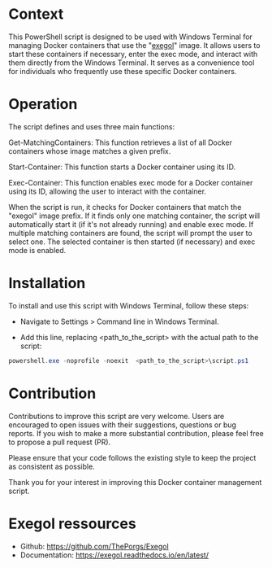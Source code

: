 # Context
This PowerShell script is designed to be used with Windows Terminal for managing Docker containers that use the "[exegol](https://github.com/ThePorgs/Exegol)" image. It allows users to start these containers if necessary, enter the exec mode, and interact with them directly from the Windows Terminal. It serves as a convenience tool for individuals who frequently use these specific Docker containers.

# Operation
The script defines and uses three main functions:

Get-MatchingContainers: This function retrieves a list of all Docker containers whose image matches a given prefix.

Start-Container: This function starts a Docker container using its ID.

Exec-Container: This function enables exec mode for a Docker container using its ID, allowing the user to interact with the container.

When the script is run, it checks for Docker containers that match the "exegol" image prefix. If it finds only one matching container, the script will automatically start it (if it's not already running) and enable exec mode. If multiple matching containers are found, the script will prompt the user to select one. The selected container is then started (if necessary) and exec mode is enabled.

# Installation
To install and use this script with Windows Terminal, follow these steps:

* Navigate to Settings > Command line in Windows Terminal.

* Add this line, replacing <path_to_the_script> with the actual path to the script:

```powershell 
powershell.exe -noprofile -noexit  <path_to_the_script>\script.ps1
```

# Contribution
Contributions to improve this script are very welcome. Users are encouraged to open issues with their suggestions, questions or bug reports. If you wish to make a more substantial contribution, please feel free to propose a pull request (PR).

Please ensure that your code follows the existing style to keep the project as consistent as possible.

Thank you for your interest in improving this Docker container management script.

# Exegol ressources
* Github: https://github.com/ThePorgs/Exegol
* Documentation: https://exegol.readthedocs.io/en/latest/